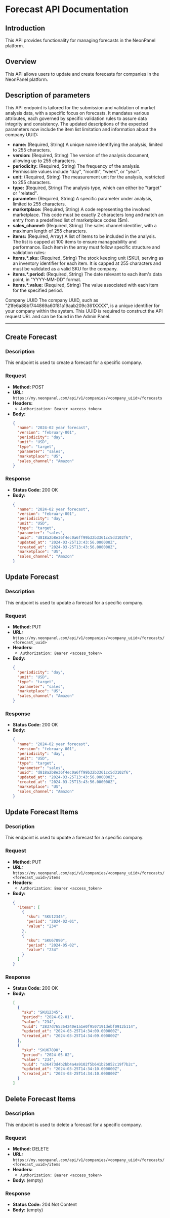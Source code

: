 # Forecast API Documentation

## Introduction
This API provides functionality for managing forecasts in the NeonPanel platform.

## Overview
This API allows users to update and create forecasts for companies in the NeonPanel platform.

## Description of parameters
This API endpoint is tailored for the submission and validation of market analysis data, with a specific focus on forecasts. It mandates various attributes, each governed by specific validation rules to assure data integrity and consistency. The updated descriptions of the expected parameters now include the item list limitation and information about the company UUID:

- **name:** (Required, String) A unique name identifying the analysis, limited to 255 characters.
- **version:** (Required, String) The version of the analysis document, allowing up to 255 characters.
- **periodicity:** (Required, String) The frequency of the analysis. Permissible values include "day", "month", "week", or "year".
- **unit:** (Required, String) The measurement unit for the analysis, restricted to 255 characters.
- **type:** (Required, String) The analysis type, which can either be "target" or "related".
- **parameter:** (Required, String) A specific parameter under analysis, limited to 255 characters.
- **marketplace:** (Required, String) A code representing the involved marketplace. This code must be exactly 2 characters long and match an entry from a predefined list of marketplace codes ($m).
- **sales_channel:** (Required, String) The sales channel identifier, with a maximum length of 255 characters.
- **items:** (Required, Array) A list of items to be included in the analysis. The list is capped at 100 items to ensure manageability and performance. Each item in the array must follow specific structure and validation rules:
- **items.*.sku:** (Required, String) The stock keeping unit (SKU), serving as an inventory identifier for each item. It is capped at 255 characters and must be validated as a valid SKU for the company.
- **items.*.period:** (Required, String) The date relevant to each item's data point, in "YYYY-MM-DD" format.
- **items.*.value:** (Required, String) The value associated with each item for the specified period.

Company UUID
The company UUID, such as "21fe6a88bf744869a60f81a19aab209c361XXXX", is a unique identifier for your company within the system. This UUID is required to construct the API request URL and can be found in the Admin Panel.

---

## Create Forecast

### Description
This endpoint is used to create a forecast for a specific company.

### Request
- **Method:** POST
- **URL:** `https://my.neonpanel.com/api/v1/companies/<company_uiid>/forecasts`
- **Headers:**
    - `Authorization: Bearer <access_token>`
- **Body:**
  ```json
  {
    "name": "2024-02 year forecast",
    "version": "february-001",
    "periodicity": "day",
    "unit": "USD",
    "type": "target",
    "parameter": "sales",
    "marketplace": "US",
    "sales_channel": "Amazon"
  }
  ```

### Response
- **Status Code:** 200 OK
- **Body:**
  ```json
  {
    "name": "2024-02 year forecast",
    "version": "february-001",
    "periodicity": "day",
    "unit": "USD",
    "type": "target",
    "parameter": "sales",
    "uuid": "d818a2b8e36f4ec0a6ff99b32b3361cc5d3102f6",
    "updated_at": "2024-03-25T13:43:56.000000Z",
    "created_at": "2024-03-25T13:43:56.000000Z",
    "marketplace": "US",
    "sales_channel": "Amazon"
  }
  ```


## Update Forecast

### Description
This endpoint is used to update a forecast for a specific company.

### Request
- **Method:** PUT
- **URL:** `https://my.neonpanel.com/api/v1/companies/<company_uiid>/forecasts/<forecast_uuid>`
- **Headers:**
    - `Authorization: Bearer <access_token>`
- **Body:**
  ```json
  {
    "periodicity": "day",
    "unit": "USD",
    "type": "target",
    "parameter": "sales",
    "marketplace": "US",
    "sales_channel": "Amazon"
  }
  ```

### Response
- **Status Code:** 200 OK
- **Body:** 
  ```json
  {
    "name": "2024-02 year forecast",
    "version": "february-001",
    "periodicity": "day",
    "unit": "USD",
    "type": "target",
    "parameter": "sales",
    "uuid": "d818a2b8e36f4ec0a6ff99b32b3361cc5d3102f6",
    "updated_at": "2024-03-25T13:43:56.000000Z",
    "created_at": "2024-03-25T13:43:56.000000Z",
    "marketplace": "US",
    "sales_channel": "Amazon"
  }
  ```
  
## Update Forecast Items

### Description
This endpoint is used to update a forecast for a specific company.

### Request
- **Method:** PUT
- **URL:** `https://my.neonpanel.com/api/v1/companies/<company_uiid>/forecasts/<forecast_uuid>/items`
- **Headers:**
    - `Authorization: Bearer <access_token>`
- **Body:**
  ```json
  {
    "items": [
      {
        "sku": "SKU12345",
        "period": "2024-02-01",
        "value": "234"
      },
      {
        "sku": "SKU67890",
        "period": "2024-05-02",
        "value": "234"
      }
    ]
  }
  ```

### Response
- **Status Code:** 200 OK
- **Body:** 
  ```json
  [
    {
      "sku": "SKU12345",
      "period": "2024-02-01",
      "value": "234",
      "uuid": "2837d765364240e1a1e0f9507191debf0912b114",
      "updated_at": "2024-03-25T14:34:09.000000Z",
      "created_at": "2024-03-25T14:34:09.000000Z"
    },
    {
      "sku": "SKU67890",
      "period": "2024-05-02",
      "value": "234",
      "uuid": "a36473d4b2bb4a4a9102f5b641b2b852c19f7b2c",
      "updated_at": "2024-03-25T14:34:10.000000Z",
      "created_at": "2024-03-25T14:34:10.000000Z"
    }
  ]
  ```  

## Delete Forecast Items

### Description
This endpoint is used to delete a forecast for a specific company.

### Request
- **Method:** DELETE
- **URL:** `https://my.neonpanel.com/api/v1/companies/<company_uiid>/forecasts/<forecast_uuid>/items`
- **Headers:**
    - `Authorization: Bearer <access_token>`
- **Body:** (empty)

### Response
- **Status Code:** 204 Not Content
- **Body:** (empty)



